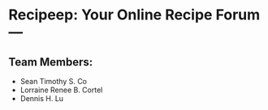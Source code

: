 # Recipeep: Your Online Recipe Forum —

## Team Members:
* Sean Timothy S. Co
* Lorraine Renee B. Cortel
* Dennis H. Lu
